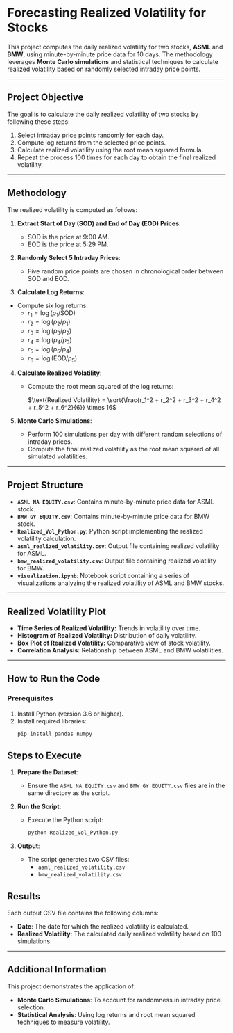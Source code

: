 # Forecasting Realized Volatility for Stocks

This project computes the daily realized volatility for two stocks, **ASML** and **BMW**, using minute-by-minute price data for 10 days. The methodology leverages **Monte Carlo simulations** and statistical techniques to calculate realized volatility based on randomly selected intraday price points.

---

## Project Objective

The goal is to calculate the daily realized volatility of two stocks by following these steps:
1. Select intraday price points randomly for each day.
2. Compute log returns from the selected price points.
3. Calculate realized volatility using the root mean squared formula.
4. Repeat the process 100 times for each day to obtain the final realized volatility.

---

## Methodology

The realized volatility is computed as follows:

1. **Extract Start of Day (SOD) and End of Day (EOD) Prices**:
   - SOD is the price at 9:00 AM.
   - EOD is the price at 5:29 PM.

2. **Randomly Select 5 Intraday Prices**:
   - Five random price points are chosen in chronological order between SOD and EOD.

3. **Calculate Log Returns**:
- Compute six log returns:
  - $r_1 = \log(p_1 / \text{SOD})$
  - $r_2 = \log(p_2 / p_1)$
  - $r_3 = \log(p_3 / p_2)$
  - $r_4 = \log(p_4 / p_3)$
  - $r_5 = \log(p_5 / p_4)$
  - $r_6 = \log(\text{EOD} / p_5)$

4. **Calculate Realized Volatility**:
   - Compute the root mean squared of the log returns:
     
     $\text{Realized Volatility} = \sqrt{\frac{r_1^2 + r_2^2 + r_3^2 + r_4^2 + r_5^2 + r_6^2}{6}} \times 16$

5. **Monte Carlo Simulations**:
   - Perform 100 simulations per day with different random selections of intraday prices.
   - Compute the final realized volatility as the root mean squared of all simulated volatilities.

---

## Project Structure

- **`ASML NA EQUITY.csv`**: Contains minute-by-minute price data for ASML stock.
- **`BMW GY EQUITY.csv`**: Contains minute-by-minute price data for BMW stock.
- **`Realized_Vol_Python.py`**: Python script implementing the realized volatility calculation.
- **`asml_realized_volatility.csv`**: Output file containing realized volatility for ASML.
- **`bmw_realized_volatility.csv`**: Output file containing realized volatility for BMW.
- **`visualization.ipynb`**: Notebook script containing a series of visualizations analyzing the realized volatility of ASML and BMW stocks.
---
## Realized Volatility Plot
- **Time Series of Realized Volatility:** Trends in volatility over time.
- **Histogram of Realized Volatility:** Distribution of daily volatility.
- **Box Plot of Realized Volatility:** Comparative view of stock volatility.
- **Correlation Analysis:** Relationship between ASML and BMW volatilities.

---
## How to Run the Code

### Prerequisites

1. Install Python (version 3.6 or higher).
2. Install required libraries:
   ```bash
   pip install pandas numpy
## Steps to Execute

1. **Prepare the Dataset**:
   - Ensure the `ASML NA EQUITY.csv` and `BMW GY EQUITY.csv` files are in the same directory as the script.

2. **Run the Script**:
   - Execute the Python script:
     ```bash
     python Realized_Vol_Python.py
     ```
     
3. **Output**:
   - The script generates two CSV files:
     - `asml_realized_volatility.csv`
     - `bmw_realized_volatility.csv`


## Results

Each output CSV file contains the following columns:

- **Date**: The date for which the realized volatility is calculated.
- **Realized Volatility**: The calculated daily realized volatility based on 100 simulations.

---

## Additional Information

This project demonstrates the application of:

- **Monte Carlo Simulations**: To account for randomness in intraday price selection.
- **Statistical Analysis**: Using log returns and root mean squared techniques to measure volatility.

